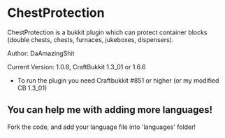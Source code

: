 # ChestProtection
ChestProtection is a bukkit plugin which can protect container blocks (double chests, chests, furnaces, jukeboxes, dispensers).

Author: DaAmazingShit

Current Version: 1.0.8, CraftBukkit 1.3_01 or 1.6.6

- To run the plugin you need Craftbukkit #851 or higher (or my modified CB 1.3_01)

## You can help me with adding more languages!
Fork the code, and add your language file into 'languages' folder!
